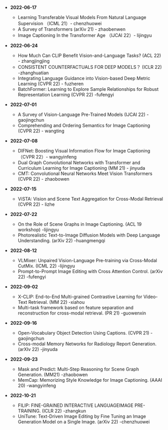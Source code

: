 * <span> **2022-06-17**  </span>
    * Learning Transferable Visual Models From Natural Language Supervision （ICML 21）- chenzhuowei
    * A Survey of Transformers (arXiv 21) - zhaobenwen
    * Image Captioning In the Transformer Age （IJCAI 22）- lijingyu

* <span> **2022-06-24**  </span>
	* How Much Can CLIP Benefit Vision-and-Language Tasks? (ACL 22) - zhangjingjing
	* CONSISTENT COUNTERFACTUALS FOR DEEP MODELS？ (ICLR 22) -zhanghuatian
	* Integrating Language Guidance into Vision-based Deep Metric Learning (CVPR 22) - fuzheren
	* BatchFormer: Learning to Explore Sample Relationships for Robust Representation Learning (CVPR 22) -fufengyi 

* <span> **2022-07-01**  </span>
	* A Survey of Vision-Language Pre-Trained Models (IJCAI 22) - gaojingchun
	* Comprehending and Ordering Semantics for Image Captioning (CVPR 22) - wangting

* <span> **2022-07-08**  </span>
	* DIFNet: Boosting Visual Information Flow for Image Captioning （CVPR 22）- wangyinfeng
	* Dual Graph Convolutional Networks with Transformer and Curriculum Learning for Image Captioning (MM 21) - jinyuda
	* CMT: Convolutional Neural Networks Meet Vision Transformers (CVPR 22) - zhaobowen

* <span> **2022-07-15**  </span>
	* ViSTA: Vision and Scene Text Aggregation for Cross-Modal Retrieval (CVPR 22) - lizhe

* <span> **2022-07-22**  </span>
	* On the Role of Scene Graphs in Image Captioning. (ACL 19 workshop) -lijingyu
	* Photorealistic Text-to-Image Diffusion Models with Deep Language Understanding. (arXiv 22) -huangmengqi

* <span> **2022-08-12**  </span>
	* VLMixer: Unpaired Vision-Language Pre-training via Cross-Modal CutMix. (ICML 22) -lijingyu
	* Prompt-to-Prompt Image Editing with Cross Attention Control. (arXiv 22) -fufengyi

* <span> **2022-09-02**  </span>
	* X-CLIP: End-to-End Multi-grained Contrastive Learning for Video-Text Retrieval. (MM 22) -xiahou
	* Multi-task framework based on feature separation and reconstruction for cross-modal retrieval. (PR 21) -guowenxin

* <span> **2022-09-16**  </span>
	* Open-Vocabulary Object Detection Using Captions. (CVPR 21) -gaojingchun
	* Cross-modal Memory Networks for Radiology Report Generation. (arXIv 22) -jinyuda

* <span> **2022-09-23**  </span>
	* Mask and Predict: Multi-Step Reasoning for Scene Graph Generation. (MM21) -zhaobowen
	* MemCap: Memorizing Style Knowledge for Image Captioning. (AAAI 20) -wangyinfeng

* <span> **2022-10-21**  </span>
	* FILIP: FINE-GRAINED INTERACTIVE LANGUAGEIMAGE PRE-TRAINING. (ICLR 22) -zhangkun
	* UniTune: Text-Driven Image Editing by Fine Tuning an Image Generation Model on a Single Image. (arXiv 22) -chenzhuowei

